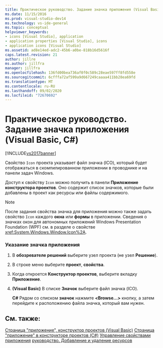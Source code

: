 ```yaml
---
title: Практическое руководство. Задание значка приложения (Visual Basic, C#) | Документы Майкрософт
ms.date: 11/15/2016
ms.prod: visual-studio-dev14
ms.technology: vs-ide-general
ms.topic: conceptual
helpviewer_keywords:
- icons [Visual Studio], application
- application properties [Visual Studio], icons
- application icons [Visual Studio]
ms.assetid: ad8e14ed-adc2-45b6-a0be-818b16d5616f
caps.latest.revision: 21
author: jillre
ms.author: jillfra
manager: jillfra
ms.openlocfilehash: 136fd00bea736af0f0c589c28eae597ff8fd558e
ms.sourcegitcommit: 6cfffa72af599a9d667249caaaa411bb28ea69fd
ms.translationtype: MT
ms.contentlocale: ru-RU
ms.lasthandoff: 09/02/2020
ms.locfileid: "72670692"
---
```

# <a name="how-to-specify-an-application-icon-visual-basic-c"></a>Практическое руководство. Задание значка приложения (Visual Basic, C#)
[!INCLUDE[vs2017banner](../includes/vs2017banner.md)]

Свойство `Icon` проекта указывает файл значка (ICO), который будет отображаться в скомпилированном приложении в проводнике и на панели задач Windows.

 Доступ к свойству `Icon` можно получить в панели **Приложение** **конструктора проектов**. Оно содержит список значков, которые были добавлены в проект как ресурсы или файлы содержимого.

> [!NOTE]
> После задания свойства значка для приложения можно также задать свойство `Icon` каждого **окна** или **формы** в приложении. Сведения о значках окон для автономных приложений Windows Presentation Foundation (WPF) см. в разделе о свойстве <xref:System.Windows.Window.Icon%2A>.

### <a name="to-specify-an-application-icon"></a>Указание значка приложения

1. В **обозревателе решений** выберите узел проекта (не узел **Решение**).

2. В строке меню выберите **проект**, **свойства**.

3. Когда откроется **Конструктор проектов**, выберите вкладку **Приложение**.

4. **(Visual Basic)** В списке **Значок** выберите файл значка (ICO).

     **C#** Рядом со списком **значок** нажмите **\<Browse...>** кнопку, а затем перейдите к расположению файла значка, который вам нужен.

## <a name="see-also"></a>См. также:
 [Страница "приложение", конструктор проектов (Visual Basic)](../ide/reference/application-page-project-designer-visual-basic.md) [Страница "приложение" в конструкторе проектов (C#)](../ide/reference/application-page-project-designer-csharp.md) [Управление свойствами приложения](../ide/application-properties.md) [руководство. Добавление и удаление ресурсов](https://msdn.microsoft.com/7b77bc06-3952-4799-b029-def3f8f7f88d)
